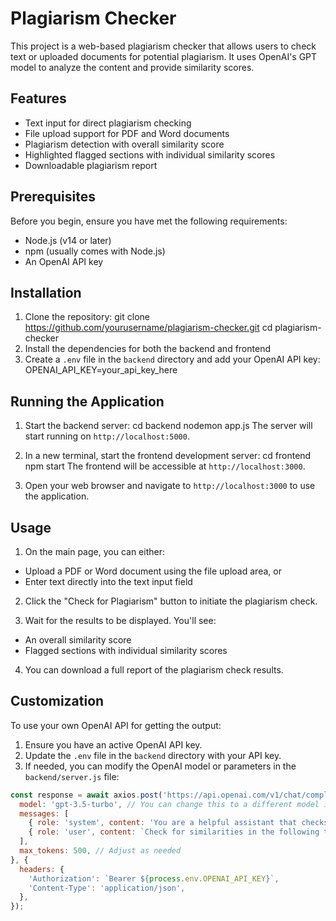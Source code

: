 # Plagiarism Checker

This project is a web-based plagiarism checker that allows users to check text or uploaded documents for potential plagiarism. It uses OpenAI's GPT model to analyze the content and provide similarity scores.

## Features

- Text input for direct plagiarism checking
- File upload support for PDF and Word documents
- Plagiarism detection with overall similarity score
- Highlighted flagged sections with individual similarity scores
- Downloadable plagiarism report

## Prerequisites

Before you begin, ensure you have met the following requirements:

- Node.js (v14 or later)
- npm (usually comes with Node.js)
- An OpenAI API key

## Installation

1. Clone the repository: git clone https://github.com/yourusername/plagiarism-checker.git cd plagiarism-checker
2. Install the dependencies for both the backend and frontend
3. Create a `.env` file in the `backend` directory and add your OpenAI API key: OPENAI_API_KEY=your_api_key_here

## Running the Application

1. Start the backend server: cd backend nodemon app.js
The server will start running on `http://localhost:5000`.

2. In a new terminal, start the frontend development server: cd frontend npm start
The frontend will be accessible at `http://localhost:3000`.

3. Open your web browser and navigate to `http://localhost:3000` to use the application.

## Usage

1. On the main page, you can either:
- Upload a PDF or Word document using the file upload area, or
- Enter text directly into the text input field

2. Click the "Check for Plagiarism" button to initiate the plagiarism check.

3. Wait for the results to be displayed. You'll see:
- An overall similarity score
- Flagged sections with individual similarity scores

4. You can download a full report of the plagiarism check results.

## Customization

To use your own OpenAI API for getting the output:

1. Ensure you have an active OpenAI API key.
2. Update the `.env` file in the `backend` directory with your API key.
3. If needed, you can modify the OpenAI model or parameters in the `backend/server.js` file:


```javascript
const response = await axios.post('https://api.openai.com/v1/chat/completions', {
  model: 'gpt-3.5-turbo', // You can change this to a different model if desired
  messages: [
    { role: 'system', content: 'You are a helpful assistant that checks for plagiarism.' },
    { role: 'user', content: `Check for similarities in the following text: "${text}"` }
  ],
  max_tokens: 500, // Adjust as needed
}, {
  headers: {
    'Authorization': `Bearer ${process.env.OPENAI_API_KEY}`,
    'Content-Type': 'application/json',
  },
});
```
